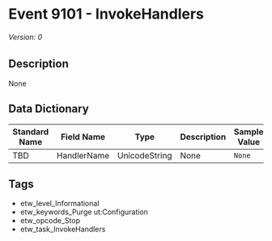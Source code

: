 # Event 9101 - InvokeHandlers
###### Version: 0

## Description
None

## Data Dictionary
|Standard Name|Field Name|Type|Description|Sample Value|
|---|---|---|---|---|
|TBD|HandlerName|UnicodeString|None|`None`|

## Tags
* etw_level_Informational
* etw_keywords_Purge ut:Configuration
* etw_opcode_Stop
* etw_task_InvokeHandlers
